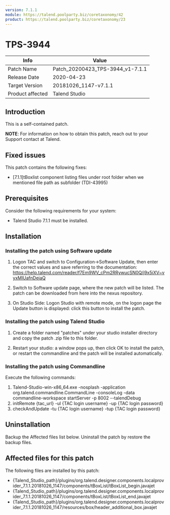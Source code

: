 ```yaml
---
version: 7.1.1
module: https://talend.poolparty.biz/coretaxonomy/42
product: https://talend.poolparty.biz/coretaxonomy/23
---
```


# TPS-3944

| Info             | Value |
| ---------------- | ---------------- |
| Patch Name       | Patch\_20200423\_TPS-3944\_v1-7.1.1|
| Release Date     | 2020-04-23 |
| Target Version   | 20181026\_1147-v7.1.1 |
| Product affected | Talend Studio |

## Introduction <!-- mandatory -->
This is a self-contained patch.

**NOTE**: For information on how to obtain this patch, reach out to your Support contact at Talend.

## Fixed issues <!-- mandatory -->


This patch contains the following fixes:

- [7.1.1]tBoxlist component listing files under root folder when we mentioned file path as subfolder (TDI-43995)


## Prerequisites <!-- mandatory -->


Consider the following requirements for your system:

- Talend Studio 7.1.1 must be installed.

## Installation <!-- mandatory -->


### Installing the patch using Software update <!-- if applicable -->

1) Logon TAC and switch to Configuration->Software Update, then enter the correct values and save referring to the documentation: https://help.talend.com/reader/f7Em9WV_cPm2RRywucSN0Q/j9x5iXV~vyxMlUafnDejaQ

2) Switch to Software update page, where the new patch will be listed. The patch can be downloaded from here into the nexus repository.

3) On Studio Side: Logon Studio with remote mode, on the logon page the Update button is displayed: click this button to install the patch.

### Installing the patch using Talend Studio <!-- if applicable -->

1) Create a folder named "patches" under your studio installer directory and copy the patch .zip file to this folder.

2) Restart your studio: a window pops up, then click OK to install the patch, or restart the commandline and the patch will be installed automatically.

### Installing the patch using Commandline <!-- if applicable -->

Execute the following commands:

1. Talend-Studio-win-x86_64.exe -nosplash -application org.talend.commandline.CommandLine -consoleLog -data commandline-workspace startServer -p 8002 --talendDebug
2. initRemote {tac_url} -ul {TAC login username} -up {TAC login password}
3. checkAndUpdate -tu {TAC login username} -tup {TAC login password}

## Uninstallation
Backup the Affected files list below. Uninstall the patch by restore the backup files.

## Affected files for this patch

The following files are installed by this patch:

- {Talend\_Studio\_path}/plugins/org.talend.designer.components.localprovider\_7.1.1.20181026\_1147/components/tBoxList/tBoxList\_begin.javajet
- {Talend\_Studio\_path}/plugins/org.talend.designer.components.localprovider\_7.1.1.20181026\_1147/components/tBoxList/tBoxList\_end.javajet
- {Talend\_Studio\_path}/plugins/org.talend.designer.components.localprovider\_7.1.1.20181026\_1147/resources/box/header\_additional\_box.javajet
